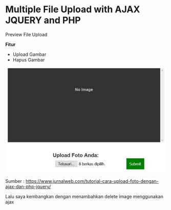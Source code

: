 <h1>Multiple File Upload with AJAX JQUERY and PHP</h1>

<p> Preview File Upload </p>

<strong> Fitur </strong>

<ul>
	<li>Upload Gambar</li>
	<li>Hapus Gambar</li>
</ul>

<img src="preview.jpg" alt="">

Sumber : https://www.jurnalweb.com/tutorial-cara-upload-foto-dengan-ajax-dan-php-jquery/

Lalu saya kembangkan dengan menambahkan delete image menggunakan ajax
